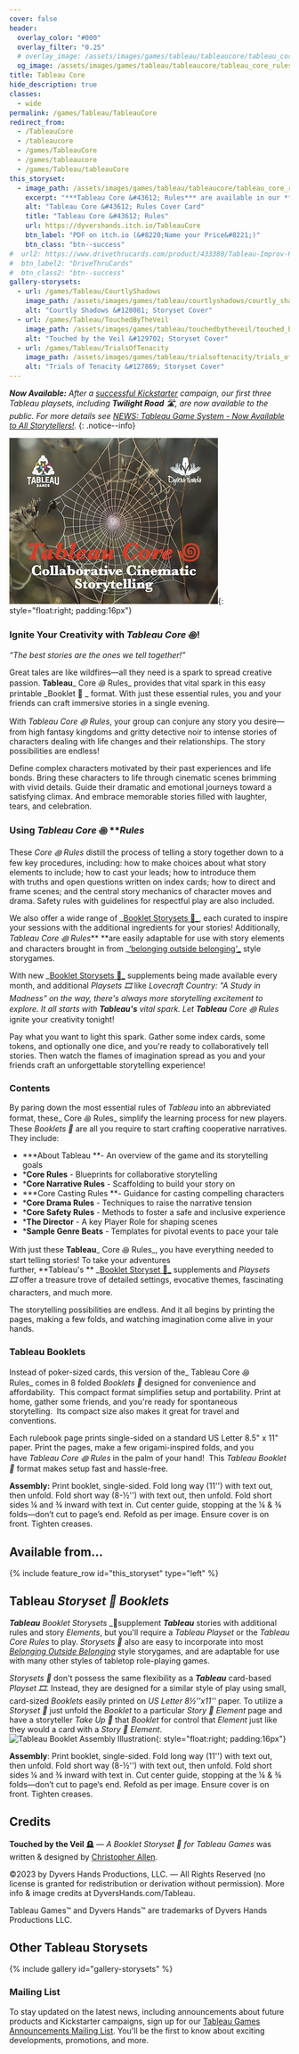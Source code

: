 ```yaml
---
cover: false
header:
  overlay_color: "#000"
  overlay_filter: "0.25"
  # overlay_image: /assets/images/games/tableau/tableaucore/tableau_core_rules_booklet_cover_630_500.jpg
  og_image: /assets/images/games/tableau/tableaucore/tableau_core_rules_booklet_cover_630_500.jpg
title: Tableau Core
hide_description: true
classes:
  - wide
permalink: /games/Tableau/TableauCore
redirect_from:
  - /TableauCore
  - /tableaucore
  - /games/TableauCore
  - /games/tableaucore
  - /games/Tableau/tableauCore
this_storyset:
  - image_path: /assets/images/games/tableau/tableaucore/tableau_core_rules_booklet_cover_375_298.jpg
    excerpt: "***Tableau Core &#43612; Rules*** are available in our **Tableau Booklet**&nbsp;&#127869; from: "
    alt: "Tableau Core &#43612; Rules Cover Card"
    title: "Tableau Core &#43612; Rules"
    url: https://dyvershands.itch.io/TableauCore
    btn_label: "PDF on itch.io (&#8220;Name your Price&#8221;)"
    btn_class: "btn--success"
#  url2: https://www.drivethrucards.com/product/433380/Tableau-Improv-Playset-Just-the-Cards-Edition?src=dhwebsite
#  btn_label2: "DriveThruCards"
#  btn_class2: "btn--success"
gallery-storysets:
  - url: /games/Tableau/CourtlyShadows
    image_path: /assets/images/games/tableau/courtlyshadows/courtly_shadows_storyset_cover_375_298.jpg
    alt: "Courtly Shadows &#128081; Storyset Cover"
  - url: /games/Tableau/TouchedByTheVeil
    image_path: /assets/images/games/tableau/touchedbytheveil/touched_by_the_veil_storyset_cover_375_298.jpg
    alt: "Touched by the Veil &#129702; Storyset Cover"
  - url: /games/Tableau/TrialsOfTenacity
    image_path: /assets/images/games/tableau/trialsoftenacity/trials_of_tenacity_storyset_cover_375_298.jpg
    alt: "Trials of Tenacity &#127869; Storyset Cover"
---
```


_**Now Available:** After a [successful Kickstarter](/news/Tableau-Kickstarter-Success/) campaign, our first three Tableau playsets, including **Twilight Road** 🛣, are now available to the public. For more details see [NEWS: Tableau Game System - Now Available to All Storytellers!](/news/Tableau-Now_Available_to_All/)._
{: .notice--info}

![Tableau Core &#43612; Rules Cover Card](/assets/images/games/tableau/tableaucore/tableau_core_rules_booklet_cover_375_298.jpg){: style="float:right; padding:16px"}

### Ignite Your Creativity with **_Tableau Core_** ꩜!

_“The best stories are the ones we tell together!”_

Great tales are like wildfires—all they need is a spark to spread creative passion. **Tableau**_ Core ꩜ Rules_ provides that vital spark in this easy printable _Booklet 📖 _ format. With just these essential rules, you and your friends can craft immersive stories in a single evening.

With _Tableau Core ꩜ Rules_, your group can conjure any story you desire—from high fantasy kingdoms and gritty detective noir to intense stories of characters dealing with life changes and their relationships. The story possibilities are endless!

Define complex characters motivated by their past experiences and life bonds. Bring these characters to life through cinematic scenes brimming with vivid details. Guide their dramatic and emotional journeys toward a satisfying climax. And embrace memorable stories filled with laughter, tears, and celebration.

### Using **_Tableau Core_** ꩜ **_Rules_

These _Core ꩜ Rules_ distill the process of telling a story together down to a few key procedures, including: how to make choices about what story elements to include; how to cast your leads; how to introduce them with truths and open questions written on index cards; how to direct and frame scenes; and the central story mechanics of character moves and drama. Safety rules with guidelines for respectful play are also included.

We also offer a wide range of _[Booklet Storysets 📖_](https://itch.io/physical-games/tag-storyset), each curated to inspire your sessions with the additional ingredients for your stories! Additionally, _Tableau Core ꩜ Rules_** **are easily adaptable for use with story elements and characters brought in from _[‘belonging outside belonging‘_](https://itch.io/physical-games/tag-belonging-outside-belonging) style storygames.

With new _[Booklet Storysets 📖_](https://itch.io/physical-games/tag-storyset) supplements being made available every month, and additional _Playsets 🎞️_ like _Lovecraft Country: "A Study in Madness" _on the way, there's always more storytelling excitement to explore. It all starts with **Tableau's** vital spark. Let **Tableau**_ Core ꩜ Rules_ ignite your creativity tonight!

Pay what you want to light this spark. Gather some index cards, some tokens, and optionally one dice, and you're ready to collaboratively tell stories. Then watch the flames of imagination spread as you and your friends craft an unforgettable storytelling experience!

### Contents

By paring down the most essential rules of _Tableau_ into an abbreviated format, these_ Core ꩜ Rules_ simplify the learning process for new players. These _Booklets 📖_ are all you require to start crafting cooperative narratives. They include:

  * ***About Tableau **\- An overview of the game and its storytelling goals
  * ***Core Rules** \- Blueprints for collaborative storytelling
  * ***Core Narrative Rules** \- Scaffolding to build your story on
  * ***Core Casting Rules **\- Guidance for casting compelling characters
  * ***Core Drama Rules** \- Techniques to raise the narrative tension
  * ***Core Safety Rules** \- Methods to foster a safe and inclusive experience
  * ***The Director** \- A key Player Role for shaping scenes
  * ***Sample Genre Beats** \- Templates for pivotal events to pace your tale

With just these **Tableau**_ Core ꩜ Rules_, you have everything needed to start telling stories! To take your adventures further, **Tableau's ** _[Booklet Storyset 📖_](https://itch.io/physical-games/tag-storyset) supplements and _Playsets 🎞️_ offer a treasure trove of detailed settings, evocative themes, fascinating characters, and much more.

The storytelling possibilities are endless. And it all begins by printing the pages, making a few folds, and watching imagination come alive in your hands.

### Tableau Booklets

Instead of poker-sized cards, this version of the_ Tableau Core ꩜ Rules_ comes in 8 folded _Booklets 📖_ designed for convenience and affordability.  This compact format simplifies setup and portability. Print at home, gather some friends, and you're ready for spontaneous storytelling.  Its compact size also makes it great for travel and conventions. 

Each rulebook page prints single-sided on a standard US Letter 8.5" x 11" paper. Print the pages, make a few origami-inspired folds, and you have _Tableau Core ꩜ Rules_ in the palm of your hand!  This _Tableau Booklet 📖_ format makes setup fast and hassle-free.

**Assembly:** Print booklet, single-sided. Fold long way (11'') with text out, then unfold. Fold short way (8-½'') with text out, then unfold. Fold short sides ¼ and ¾ inward with text in. Cut center guide, stopping at the ¼ & ¾ folds—don’t cut to page’s end. Refold as per image. Ensure cover is on front. Tighten creases.

## Available from… 

{% include feature_row id="this_storyset" type="left" %}

## Tableau _Storyset 📖 Booklets_

_**Tableau**_ _Booklet Storysets_&nbsp;_📖 ​supplement _**Tableau**_ stories with additional rules and story _Elements_, but you'll require a _Tableau Playset_ or the _Tableau Core Rules_ to play. _Storysets 📖_​ also are easy to incorporate into most _[Belonging Outside Belonging](https://itch.io/physical-games/tag-belonging-outside-belonging)​_ style storygames, and are adaptable for use with many other styles of tabletop role-playing games.​​

_Storysets 📖_​ don't possess the same flexibility as a _**Tableau**_ card-based _Playset 🎞_. Instead, they are designed for a similar style of play using small, card-sized _Booklets_ easily printed on _US Letter 8½''x11''_ paper. To utilize a _Storyset 📖_​ just unfold the _Booklet_ to a particular _Story 📖 Element_ page and have a storyteller _Take Up 🫰_ that _Booklet_ for control that _Element_ just like they would a card with a _Story 📖 Element_. ![Tableau Booklet Assembly Illustration](/assets/images/games/tableau/booklet_assembly_illustration_375 _292.png){: style="float:right; padding:16px"}

**Assembly**: Print booklet, single-sided. Fold long way (11'') with text out, then unfold. Fold short way (8-½'') with text out, then unfold. Fold short sides ¼ and ¾ inward with text in. Cut center guide, stopping at the ¼ & ¾ folds—don’t cut to page‘s end. Refold as per image. Ensure cover is on front. Tighten creases.

## Credits

**Touched by the Veil** 🪦 — _A Booklet Storyset 📖 for Tableau Games_ was written & designed by [Christopher Allen](mailto:ChristopherA@DyversHands.com).

©2023 by Dyvers Hands Productions, LLC. — All Rights Reserved (no license is granted for redistribution or derivation without permission). More info & image credits at DyversHands.com/Tableau.

Tableau Games™ and Dyvers Hands™ are trademarks of Dyvers Hands Productions LLC.

## Other Tableau Storysets

{% include gallery id="gallery-storysets" %}

### Mailing List

To stay updated on the latest news, including announcements about future products and Kickstarter campaigns, sign up for our [Tableau Games Announcements Mailing List](/Subscribe). You'll be the first to know about exciting developments, promotions, and more.
